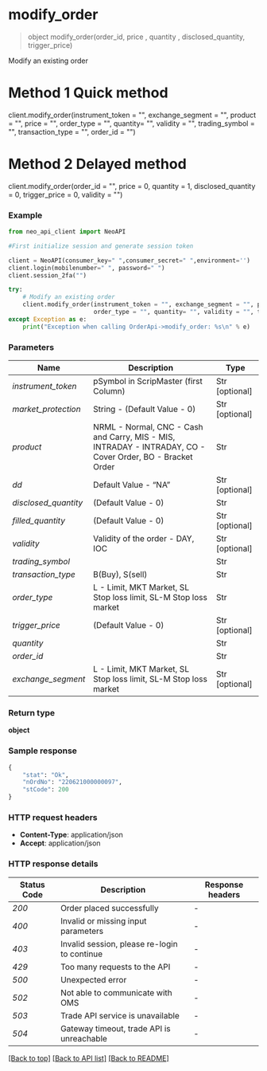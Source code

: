 # **modify_order**
> object modify_order(order_id, price , quantity , disclosed_quantity, trigger_price)

Modify an existing order

# **Method 1 Quick method** 
client.modify_order(instrument_token = "", exchange_segment = "", product = "", price = "", order_type = "", quantity= "", validity = "", trading_symbol = "", transaction_type = "", order_id = "")

# **Method 2 Delayed method**
client.modify_order(order_id = "", price = 0, quantity = 1, disclosed_quantity = 0, trigger_price = 0, validity = "")

### Example


```python
from neo_api_client import NeoAPI

#First initialize session and generate session token

client = NeoAPI(consumer_key=" ",consumer_secret=" ",environment='')
client.login(mobilenumber=" ", password=" ")
client.session_2fa("")

try:
    # Modify an existing order
    client.modify_order(instrument_token = "", exchange_segment = "", product = "", price = "", 
                        order_type = "", quantity= "", validity = "", trading_symbol = "",transaction_type = "", order_id = "")
except Exception as e:
    print("Exception when calling OrderApi->modify_order: %s\n" % e)

```
### Parameters

| Name                 | Description                                                                                               | Type           |
|----------------------|-----------------------------------------------------------------------------------------------------------|----------------|
| *instrument_token*   | pSymbol in ScripMaster (first Column)                                                                     | Str [optional] |
| *market_protection*  | String - (Default Value - 0)                                                                              | Str [optional] |
| *product*            | NRML - Normal, CNC - Cash and Carry, MIS - MIS, INTRADAY - INTRADAY, CO - Cover Order, BO - Bracket Order | Str            |
| *dd*                 | Default Value - “NA”                                                                                      | Str [optional] |
| *disclosed_quantity* | (Default Value - 0)                                                                                       | Str            |
| *filled_quantity*    | (Default Value - 0)                                                                                       | Str [optional] |
| *validity*           | Validity of the order - DAY, IOC                                                                          | Str [optional] |
| *trading_symbol*     |                                                                                                           | Str            |
| *transaction_type*   | B(Buy), S(sell)                                                                                           | Str            |
| *order_type*         | L - Limit, MKT Market, SL Stop loss limit, SL-M Stop loss market                                          | Str            |
| *trigger_price*      | (Default Value - 0)                                                                                       | Str [optional] |
| *quantity*           |                                                                                                           | Str            |
| *order_id*           |                                                                                                           | Str            |
| *exchange_segment*   | L - Limit, MKT Market, SL Stop loss limit, SL-M Stop loss market                                          | Str [optional] |

### Return type

**object**

### Sample response

```python
{
    "stat": "Ok",
    "nOrdNo": "220621000000097",
    "stCode": 200
}

```

### HTTP request headers

 - **Content-Type**: application/json
 - **Accept**: application/json

### HTTP response details
| Status Code | Description                                  | Response headers |
|-------------|----------------------------------------------|------------------|
| *200*       | Order placed successfully                    | -                |
| *400*       | Invalid or missing input parameters          | -                |
| *403*       | Invalid session, please re-login to continue | -                |
| *429*       | Too many requests to the API                 | -                |
| *500*       | Unexpected error                             | -                |
| *502*       | Not able to communicate with OMS             | -                |
| *503*       | Trade API service is unavailable             | -                |
| *504*       | Gateway timeout, trade API is unreachable    | -                |

[[Back to top]](#) [[Back to API list]](../README.md#documentation-for-api-endpoints)  [[Back to README]](../README.md)
